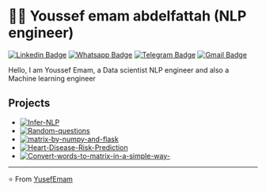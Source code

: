 # :man_technologist: Youssef emam abdelfattah (NLP engineer)

[![Linkedin Badge](https://img.shields.io/badge/-LinkedIn-blue?style=flat-square&logo=Linkedin&logoColor=white&link=https://www.linkedin.com/in/luiz-carlos-abbott-galvão-neto-21a93b148/)](https://www.linkedin.com/in/luiz-carlos-abbott-galvão-neto-21a93b148/)
[![Whatsapp Badge](https://img.shields.io/badge/-Whatsapp-4CA143?style=flat-square&labelColor=4CA143&logo=whatsapp&logoColor=white&link=https://api.whatsapp.com/send?phone=+201010384501&text=Hello,You)](https://api.whatsapp.com/send?phone=+201010384501&text=Hello,You)
[![Telegram Badge](https://img.shields.io/badge/-Telegram-1ca0f1?style=flat-square&labelColor=1ca0f1&logo=telegram&logoColor=white&link=https://t.me/yusef56983)](https://t.me/yusef56983)
[![Gmail Badge](https://img.shields.io/badge/-Gmail-c14438?style=flat-square&logo=Gmail&logoColor=white&link=youssef790326@gmail.com)](youssef790326@gmail.com)

Hello, I am Youssef Emam, a Data scientist NLP engineer and also a Machine learning engineer

## Projects

- [![Infer-NLP](https://avatars.githubusercontent.com/u/187128379?v=4)](https://github.com/yusefemam/Infer-NLP)
- [![Random-questions](https://avatars.githubusercontent.com/u/187128379?v=4)](https://github.com/yusefemam/Random-questions)
- [![matrix-by-numpy-and-flask](https://avatars.githubusercontent.com/u/187128379?v=4)](https://github.com/yusefemam/matrix-by-numpy-and-flask)
- [![Heart-Disease-Risk-Prediction](https://avatars.githubusercontent.com/u/187128379?v=4)](https://github.com/yusefemam/Heart-Disease-Risk-Prediction)
- [![Convert-words-to-matrix-in-a-simple-way-](https://avatars.githubusercontent.com/u/187128379?v=4)](https://github.com/yusefemam/Convert-words-to-matrix-in-a-simple-way-)

---

⭐️ From [YusefEmam](https://github.com/yusefemam/)
